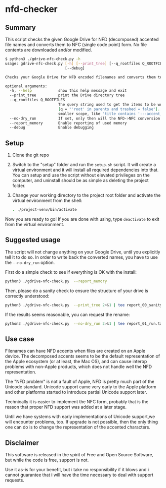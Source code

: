 # nfd-checker

## Summary

This script checks the given Google Drive for NFD (decomposed) accented file names and converts them to NFC (single code point) form. No file contents are downloaded and/or modified.

```bash
$ python3 ./gdrive-nfc-check.py -h
usage: gdrive-nfc-check.py [-h] [--print_tree] [--q_rootfiles Q_ROOTFILES] [--no-dry_run] [--report_memory]
                           [--debug]

Checks your Google Drive for NFD encoded filenames and converts them to NFC format

optional arguments:
  -h, --help            show this help message and exit
  --print_tree          print the Drive directory tree
  --q_rootfiles Q_ROOTFILES
                        The query string used to get the items to be worked on, default is the root of the drive
                        (q = "'root' in parents and trashed = false"). As a precaution, you should try it with a
                        smaller scope, like "title contains '---accent_test---' and trashed = false"
  --no-dry_run          If set, only then will the NFD->NFC conversion take place
  --report_memory       Enable reporting of used memory
  --debug               Enable debugging

```

## Setup

1. Clone the git repo

2. Switch to the "setup" folder and run the ```setup.sh``` script. It will create a virtual environment and it will install all required dependencies into that. You can setup and use the script without elevated privileges on the computer, and uninstall should be as simple as deleting the project folder.

3. Change your working directory to the project root folder and activate the virtual environment from the shell:

    ```bash
    . ./project-venv/bin/activate
    ```

Now you are ready to go! If you are done with using, type ```deactivate``` to exit from the virtual environment.

## Suggested usage

The script will not change anything on your Google Drive, until you explicitly tell it to do so. In order to write back the converted names, you have to use the ```--no-dry_run``` option.

First do a simple check to see if everything is OK with the install:

```bash
python3 ./gdrive-nfc-check.py  --report_memory
```

Then, please do a sanity check to ensure the structure of your drive is correctly understood:

```bash
python3 ./gdrive-nfc-check.py  --print_tree 2>&1 | tee report_00_sanity.txt | less
```

If the results seems reasonable, you can request the rename:

```bash
python3 ./gdrive-nfc-check.py  --no-dry_run 2>&1 | tee report_01_run.txt | less
```

## Use case

Filenames can have NFD accents when files are created on an Apple device. The decomposed accents seems to be the default representation of the Apple ecosystem (or at least, the Mac OS), and can cause interop problems with non-Apple products, which does not handle well the NFD representation.

The "NFD problem" is not a fault of Apple, NFD is pretty much part of the  Unicode standard. Unicode support came very early to the Apple platform and other platforms started to introduce partial Unicode support later.

Technically it is easier to implement the NFC form,
probably that is the reason that proper NFD support was added at a later stage.

Until we have systems with early implementations of Unicode support,we will encounter problems, too.
If upgrade is not possible, then the only thing one can do is to change the representation of the accented characters.

## Disclaimer

This software is released in the spirit of Free and Open Source Software, but while the code is free, support is not.

Use it as-is for your benefit, but i take no responsibility if it blows and i cannot guarantee that i will have the time necessary to deal with support requests.
